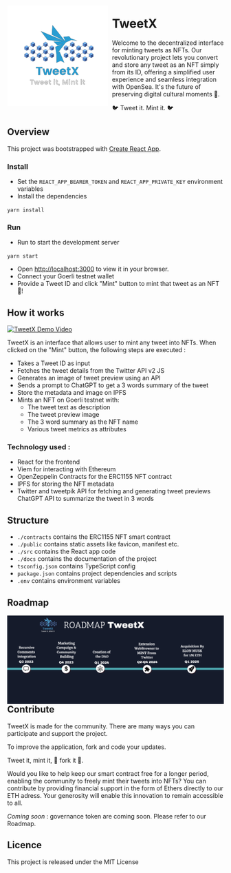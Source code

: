 <img src="public/tweetX_logo_small.png"
     alt="TweetX icon"
     style="float: left; margin-right: 10px;" />
# TweetX

Welcome to the decentralized interface for minting tweets as NFTs. Our revolutionary project lets you convert and store any tweet as an NFT simply from its ID, offering a simplified user experience and seamless integration with OpenSea. It's the future of preserving digital cultural moments 🚀.<br>

🐦 Tweet it. Mint it. 🐦


## Overview 

This project was bootstrapped with [Create React App](https://github.com/facebook/create-react-app).

### Install
- Set the `REACT_APP_BEARER_TOKEN` and `REACT_APP_PRIVATE_KEY` environment variables
- Install the dependencies

`yarn install`

### Run 
- Run  to start the development server

`yarn start`
- Open [http://localhost:3000](http://localhost:3000) to view it in your browser.
- Connect your Goerli testnet wallet
- Provide a Tweet ID and click "Mint" button to mint that tweet as an NFT🚀!

## How it works 
[![TweetX Demo Video](https://cdn.shopify.com/s/files/1/2018/8867/files/play-button.png)](https://www.youtube.com/watch?v=QqT2FVHNS2k)

TweetX is an interface that allows user to mint any tweet into NFTs. When clicked on the "Mint" button, the following steps are executed : 
- Takes a Tweet ID as input
- Fetches the tweet details from the Twitter API v2 JS
- Generates an image of tweet preview using an API
- Sends a prompt to ChatGPT to get a 3 words summary of the tweet
- Store the metadata and image on IPFS
- Mints an NFT on Goerli testnet with:
    - The tweet text as description
    - The tweet preview image
    - The 3 word summary as the NFT name
    - Various tweet metrics as attributes

### Technology used :

- React for the frontend
- Viem for interacting with Ethereum
- OpenZeppelin Contracts for the ERC1155 NFT contract
- IPFS for storing the NFT metadata
- Twitter and tweetpik API for fetching and generating tweet previews
ChatGPT API to summarize the tweet in 3 words


## Structure 
- `./contracts` contains the ERC1155 NFT smart contract
- `./public` contains static assets like favicon, manifest etc.
- `./src` contains the React app code
- `./docs` contains the documentation of the project
- `tsconfig.json` contains TypeScript config
- `package.json` contains project dependencies and scripts
- `.env` contains environment variables

## Roadmap
<img src="docs/roadmap.png"
     alt="TweetX icon"
     style="float: left; margin-right: 10px;" />


## Contribute
TweetX is made for the community.
There are many ways you can participate and support the project.

To improve the application, fork and code your updates. 

Tweet it, mint it, 🍴 fork it 🍴.


Would you like to help keep our smart contract free for a longer period, enabling the community to freely mint their tweets into NFTs? You can contribute by providing financial support in the form of Ethers directly to our ETH adress. Your generosity will enable this innovation to remain accessible to all.

*Coming soon* : governance token are coming soon. Please refer to our Roadmap.

## Licence 
This project is released under the MIT License

